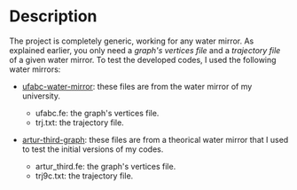 # Description

The project is completely generic, working for any water mirror. As explained earlier, you only need a _graph's vertices file_ and a _trajectory file_ of a given water mirror. To test the developed codes, I used the following water mirrors:

* [ufabc-water-mirror](https://github.com/Brunocds/cleaning-robot/tree/master/files-to-be-read/ufabc-water-mirror): these files are from the water mirror of my university.
  * ufabc.fe: the graph's vertices file.
  * trj.txt: the trajectory file.
  
* [artur-third-graph](https://github.com/Brunocds/cleaning-robot/tree/master/files-to-be-read/artur-third-graph): these files are from a theorical water mirror that I used to test the initial versions of my codes. 
  * artur_third.fe: the graph's vertices file.
  * trj9c.txt: the trajectory file.
